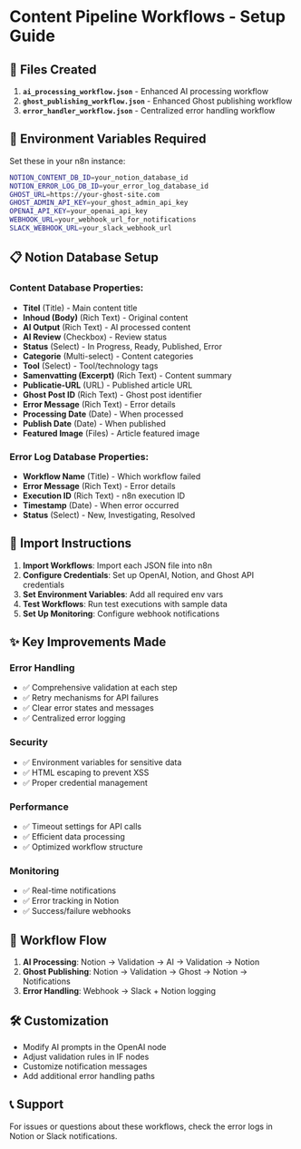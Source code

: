 # Content Pipeline Workflows - Setup Guide

## 📁 Files Created

1. **`ai_processing_workflow.json`** - Enhanced AI processing workflow
2. **`ghost_publishing_workflow.json`** - Enhanced Ghost publishing workflow  
3. **`error_handler_workflow.json`** - Centralized error handling workflow

## 🔧 Environment Variables Required

Set these in your n8n instance:

```bash
NOTION_CONTENT_DB_ID=your_notion_database_id
NOTION_ERROR_LOG_DB_ID=your_error_log_database_id
GHOST_URL=https://your-ghost-site.com
GHOST_ADMIN_API_KEY=your_ghost_admin_api_key
OPENAI_API_KEY=your_openai_api_key
WEBHOOK_URL=your_webhook_url_for_notifications
SLACK_WEBHOOK_URL=your_slack_webhook_url
```

## 📋 Notion Database Setup

### Content Database Properties:
- **Titel** (Title) - Main content title
- **Inhoud (Body)** (Rich Text) - Original content
- **AI Output** (Rich Text) - AI processed content
- **AI Review** (Checkbox) - Review status
- **Status** (Select) - In Progress, Ready, Published, Error
- **Categorie** (Multi-select) - Content categories
- **Tool** (Select) - Tool/technology tags
- **Samenvatting (Excerpt)** (Rich Text) - Content summary
- **Publicatie-URL** (URL) - Published article URL
- **Ghost Post ID** (Rich Text) - Ghost post identifier
- **Error Message** (Rich Text) - Error details
- **Processing Date** (Date) - When processed
- **Publish Date** (Date) - When published
- **Featured Image** (Files) - Article featured image

### Error Log Database Properties:
- **Workflow Name** (Title) - Which workflow failed
- **Error Message** (Rich Text) - Error details
- **Execution ID** (Rich Text) - n8n execution ID
- **Timestamp** (Date) - When error occurred
- **Status** (Select) - New, Investigating, Resolved

## 🚀 Import Instructions

1. **Import Workflows**: Import each JSON file into n8n
2. **Configure Credentials**: Set up OpenAI, Notion, and Ghost API credentials
3. **Set Environment Variables**: Add all required env vars
4. **Test Workflows**: Run test executions with sample data
5. **Set Up Monitoring**: Configure webhook notifications

## ✨ Key Improvements Made

### Error Handling
- ✅ Comprehensive validation at each step
- ✅ Retry mechanisms for API failures
- ✅ Clear error states and messages
- ✅ Centralized error logging

### Security
- ✅ Environment variables for sensitive data
- ✅ HTML escaping to prevent XSS
- ✅ Proper credential management

### Performance
- ✅ Timeout settings for API calls
- ✅ Efficient data processing
- ✅ Optimized workflow structure

### Monitoring
- ✅ Real-time notifications
- ✅ Error tracking in Notion
- ✅ Success/failure webhooks

## 🔄 Workflow Flow

1. **AI Processing**: Notion → Validation → AI → Validation → Notion
2. **Ghost Publishing**: Notion → Validation → Ghost → Notion → Notifications
3. **Error Handling**: Webhook → Slack + Notion logging

## 🛠️ Customization

- Modify AI prompts in the OpenAI node
- Adjust validation rules in IF nodes
- Customize notification messages
- Add additional error handling paths

## 📞 Support

For issues or questions about these workflows, check the error logs in Notion or Slack notifications.
